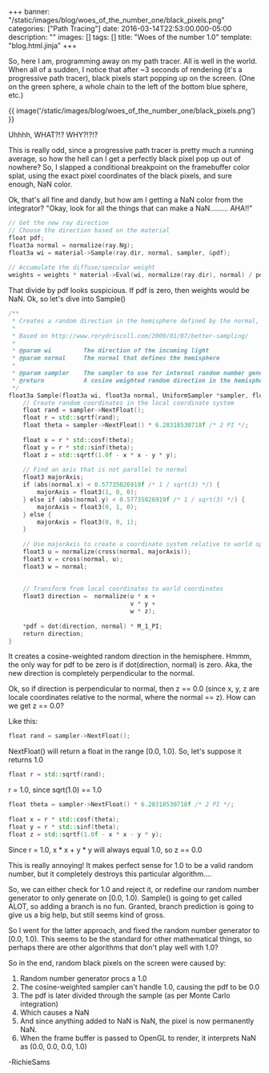 +++
banner: "/static/images/blog/woes_of_the_number_one/black_pixels.png"
categories: ["Path Tracing"]
date: 2016-03-14T22:53:00.000-05:00
description: ""
images: []
tags: []
title: "Woes of the number 1.0"
template: "blog.html.jinja"
+++

So, here I am, programming away on my path tracer. All is well in the world. When all of a sudden, I notice that after ~3 seconds of rendering (it's a progressive path tracer), black pixels start popping up on the screen. (One on the green sphere, a whole chain to the left of the bottom blue sphere, etc.)  
  
{{ image('/static/images/blog/woes_of_the_number_one/black_pixels.png') }}

Uhhhh, WHAT?!? WHY?!?!?  
  
This is really odd, since a progressive path tracer is pretty much a running average, so how the hell can I get a perfectly black pixel pop up out of nowhere? So, I slapped a conditional breakpoint on the framebuffer color splat, using the exact pixel coordinates of the black pixels, and sure enough, NaN color.  
  
Ok, that's all fine and dandy, but how am I getting a NaN color from the integrator? "Okay, look for all the things that can make a NaN......... AHA!!"  
  
```cpp
// Get the new ray direction  
// Choose the direction based on the material  
float pdf;  
float3a normal = normalize(ray.Ng);  
float3a wi = material->Sample(ray.dir, normal, sampler, &pdf);  
   
// Accumulate the diffuse/specular weight  
weights = weights * material->Eval(wi, normalize(ray.dir), normal) / pdf;
```

That divide by pdf looks suspicious. If pdf is zero, then weights would be NaN. Ok, so let's dive into Sample()  
  
```cpp
/**  
 * Creates a random direction in the hemisphere defined by the normal, weighted by a cosine lobe  
 *  
 * Based on http://www.rorydriscoll.com/2009/01/07/better-sampling/  
 *  
 * @param wi         The direction of the incoming light  
 * @param normal     The normal that defines the hemisphere  
 *  
 * @param sampler    The sampler to use for internal random number generation  
 * @return           A cosine weighted random direction in the hemisphere  
 */  
float3a Sample(float3a wi, float3a normal, UniformSampler *sampler, float *pdf) override {  
    // Create random coordinates in the local coordinate system  
    float rand = sampler->NextFloat();  
    float r = std::sqrtf(rand);  
    float theta = sampler->NextFloat() * 6.28318530718f /* 2 PI */;  
   
    float x = r * std::cosf(theta);  
    float y = r * std::sinf(theta);  
    float z = std::sqrtf(1.0f - x * x - y * y);  
   
    // Find an axis that is not parallel to normal  
    float3 majorAxis;  
    if (abs(normal.x) < 0.57735026919f /* 1 / sqrt(3) */) {  
        majorAxis = float3(1, 0, 0);  
    } else if (abs(normal.y) < 0.57735026919f /* 1 / sqrt(3) */) {  
        majorAxis = float3(0, 1, 0);  
    } else {  
        majorAxis = float3(0, 0, 1);  
    }  
   
    // Use majorAxis to create a coordinate system relative to world space  
    float3 u = normalize(cross(normal, majorAxis));  
    float3 v = cross(normal, u);  
    float3 w = normal;  
   
   
    // Transform from local coordinates to world coordinates  
    float3 direction =  normalize(u * x +  
                                  v * y +  
                                  w * z);  
   
    *pdf = dot(direction, normal) * M_1_PI;  
    return direction;  
}
```

It creates a cosine-weighted random direction in the hemisphere. Hmmm, the only way for pdf to be zero is if dot(direction, normal) is zero. Aka, the new direction is completely perpendicular to the normal.  
  
Ok, so if direction is perpendicular to normal, then z == 0.0 (since x, y, z are locale coordinates relative to the normal, where the normal == z). How can we get z == 0.0?  
  
Like this:  

```cpp
float rand = sampler->NextFloat(); 
```

NextFloat() will return a float in the range \[0.0, 1.0\]. So, let's suppose it returns 1.0

```cpp
float r = std::sqrtf(rand);  
```

r = 1.0, since sqrt(1.0) == 1.0  
  
```cpp
float theta = sampler->NextFloat() * 6.28318530718f /* 2 PI */;   
   
float x = r * std::cosf(theta);  
float y = r * std::sinf(theta);  
float z = std::sqrtf(1.0f - x * x - y * y);
```

Since r = 1.0, x \* x + y \* y will always equal 1.0, so z == 0.0  
  
This is really annoying! It makes perfect sense for 1.0 to be a valid random number, but it completely destroys this particular algorithm....  
  
So, we can either check for 1.0 and reject it, or redefine our random number generator to only generate on \[0.0, 1.0). Sample() is going to get called ALOT, so adding a branch is no fun. Granted, branch prediction is going to give us a big help, but still seems kind of gross.  
  
So I went for the latter approach, and fixed the random number generator to \[0.0, 1.0). This seems to be the standard for other mathematical things, so perhaps there are other algorithms that don't play well with 1.0?  
  
So in the end, random black pixels on the screen were caused by:  

1. Random number generator procs a 1.0
1. The cosine-weighted sampler can't handle 1.0, causing the pdf to be 0.0
1. The pdf is later divided through the sample (as per Monte Carlo integration)
1. Which causes a NaN
1. And since anything added to NaN is NaN, the pixel is now permanently NaN.
1. When the frame buffer is passed to OpenGL to render, it interprets NaN as (0.0, 0.0, 0.0, 1.0)

\-RichieSams
